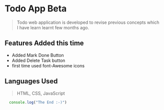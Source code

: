 # Todo App Beta

> Todo web application is developed to revise previous concepts which I have learn learnt few months ago. 

## Features Added this time

 - Added Mark Done Button
 - Added Delete Task button 
 - first time used font-Awesome icons
 
 ## Languages Used 
 
 > HTML, CSS, JavaScript  
 
 ```javaScript
   console.log("The End :-)")
 ```
